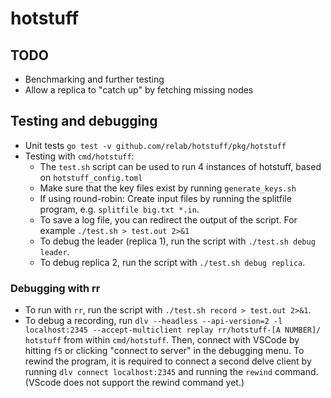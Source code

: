 # hotstuff

## TODO

* Benchmarking and further testing
* Allow a replica to "catch up" by fetching missing nodes

## Testing and debugging

* Unit tests `go test -v github.com/relab/hotstuff/pkg/hotstuff`
* Testing with `cmd/hotstuff`:
  * The `test.sh` script can be used to run 4 instances of hotstuff, based on `hotstuff_config.toml`
  * Make sure that the key files exist by running `generate_keys.sh`
  * If using round-robin: Create input files by running the splitfile program, e.g. `splitfile big.txt *.in`.
  * To save a log file, you can redirect the output of the script. For example `./test.sh > test.out 2>&1`
  * To debug the leader (replica 1), run the script with `./test.sh debug leader`.
  * To debug replica 2, run the script with `./test.sh debug replica`.

### Debugging with rr

* To run with `rr`, run the script with `./test.sh record > test.out 2>&1`.
* To debug a recording, run `dlv --headless --api-version=2 -l localhost:2345 --accept-multiclient replay rr/hotstuff-[A
  NUMBER]/ hotstuff` from within `cmd/hotstuff`. Then, connect with VSCode by hitting `f5` or clicking "connect to
  server" in the debugging menu. To rewind the program, it is required to connect a second delve client by running `dlv
  connect localhost:2345` and running the `rewind` command. (VScode does not support the rewind command yet.)

